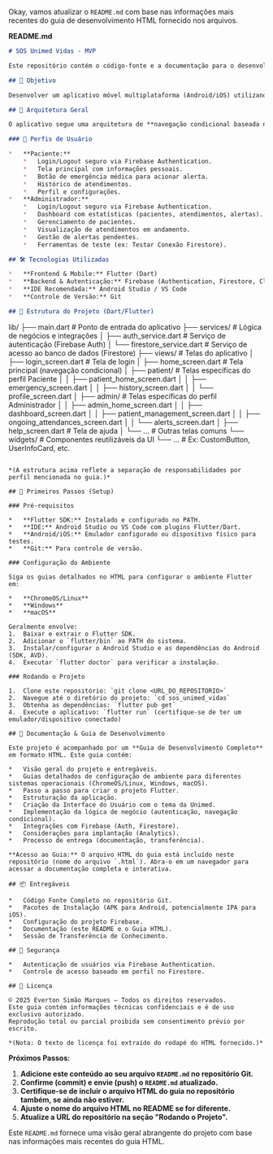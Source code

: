 Okay, vamos atualizar o `README.md` com base nas informações mais recentes do guia de desenvolvimento HTML fornecido nos arquivos.

**README.md**

```markdown
# SOS Unimed Vidas - MVP

Este repositório contém o código-fonte e a documentação para o desenvolvimento do aplicativo **SOS Unimed Vidas**, um sistema de alerta médico de emergência. O objetivo é criar um MVP (Produto Mínimo Viável) funcional e seguro.

## 🎯 Objetivo

Desenvolver um aplicativo móvel multiplataforma (Android/iOS) utilizando **Flutter** que permita aos pacientes acionarem rapidamente um alerta médico em situações de emergência. O aplicativo também incluirá funcionalidades administrativas para gestão dos atendimentos.

## 🧱 Arquitetura Geral

O aplicativo segue uma arquitetura de **navegação condicional baseada no perfil do usuário** após o login. Um único app oferece funcionalidades distintas para **Pacientes** e **Administradores**.

### 👥 Perfis de Usuário

*   **Paciente:**
    *   Login/Logout seguro via Firebase Authentication.
    *   Tela principal com informações pessoais.
    *   Botão de emergência médica para acionar alerta.
    *   Histórico de atendimentos.
    *   Perfil e configurações.
*   **Administrador:**
    *   Login/Logout seguro via Firebase Authentication.
    *   Dashboard com estatísticas (pacientes, atendimentos, alertas).
    *   Gerenciamento de pacientes.
    *   Visualização de atendimentos em andamento.
    *   Gestão de alertas pendentes.
    *   Ferramentas de teste (ex: Testar Conexão Firestore).

## 🛠️ Tecnologias Utilizadas

*   **Frontend & Mobile:** Flutter (Dart)
*   **Backend & Autenticação:** Firebase (Authentication, Firestore, Cloud Functions - potencial)
*   **IDE Recomendada:** Android Studio / VS Code
*   **Controle de Versão:** Git

## 📁 Estrutura do Projeto (Dart/Flutter)

```
lib/
├── main.dart                 # Ponto de entrada do aplicativo
├── services/                 # Lógica de negócios e integrações
│   ├── auth_service.dart     # Serviço de autenticação (Firebase Auth)
│   └── firestore_service.dart # Serviço de acesso ao banco de dados (Firestore)
├── views/                    # Telas do aplicativo
│   ├── login_screen.dart     # Tela de login
│   ├── home_screen.dart      # Tela principal (navegação condicional)
│   ├── patient/              # Telas específicas do perfil Paciente
│   │   ├── patient_home_screen.dart
│   │   ├── emergency_screen.dart
│   │   ├── history_screen.dart
│   │   └── profile_screen.dart
│   ├── admin/                # Telas específicas do perfil Administrador
│   │   ├── admin_home_screen.dart
│   │   ├── dashboard_screen.dart
│   │   ├── patient_management_screen.dart
│   │   ├── ongoing_attendances_screen.dart
│   │   └── alerts_screen.dart
│   ├── help_screen.dart      # Tela de ajuda
│   └── ...                   # Outras telas comuns
└── widgets/                  # Componentes reutilizáveis da UI
    └── ...                   # Ex: CustomButton, UserInfoCard, etc.
```

*(A estrutura acima reflete a separação de responsabilidades por perfil mencionada no guia.)*

## 🚀 Primeiros Passos (Setup)

### Pré-requisitos

*   **Flutter SDK:** Instalado e configurado no PATH.
*   **IDE:** Android Studio ou VS Code com plugins Flutter/Dart.
*   **Android/iOS:** Emulador configurado ou dispositivo físico para testes.
*   **Git:** Para controle de versão.

### Configuração do Ambiente

Siga os guias detalhados no HTML para configurar o ambiente Flutter em:

*   **ChromeOS/Linux**
*   **Windows**
*   **macOS**

Geralmente envolve:
1.  Baixar e extrair o Flutter SDK.
2.  Adicionar o `flutter/bin` ao PATH do sistema.
3.  Instalar/configurar o Android Studio e as dependências do Android (SDK, AVD).
4.  Executar `flutter doctor` para verificar a instalação.

### Rodando o Projeto

1.  Clone este repositório: `git clone <URL_DO_REPOSITORIO>`
2.  Navegue até o diretório do projeto: `cd sos_unimed_vidas`
3.  Obtenha as dependências: `flutter pub get`
4.  Execute o aplicativo: `flutter run` (certifique-se de ter um emulador/dispositivo conectado)

## 📖 Documentação & Guia de Desenvolvimento

Este projeto é acompanhado por um **Guia de Desenvolvimento Completo** em formato HTML. Este guia contém:

*   Visão geral do projeto e entregáveis.
*   Guias detalhados de configuração de ambiente para diferentes sistemas operacionais (ChromeOS/Linux, Windows, macOS).
*   Passo a passo para criar o projeto Flutter.
*   Estruturação da aplicação.
*   Criação da Interface do Usuário com o tema da Unimed.
*   Implementação da lógica de negócio (autenticação, navegação condicional).
*   Integrações com Firebase (Auth, Firestore).
*   Considerações para implantação (Analytics).
*   Processo de entrega (documentação, transferência).

**Acesso ao Guia:** O arquivo HTML do guia está incluído neste repositório (nome do arquivo `.html`). Abra-o em um navegador para acessar a documentação completa e interativa.

## 📦 Entregáveis

*   Código Fonte Completo no repositório Git.
*   Pacotes de Instalação (APK para Android, potencialmente IPA para iOS).
*   Configuração do projeto Firebase.
*   Documentação (este README e o Guia HTML).
*   Sessão de Transferência de Conhecimento.

## 🔐 Segurança

*   Autenticação de usuários via Firebase Authentication.
*   Controle de acesso baseado em perfil no Firestore.

## 📄 Licença

© 2025 Everton Simão Marques – Todos os direitos reservados.
Este guia contém informações técnicas confidenciais e é de uso exclusivo autorizado.
Reprodução total ou parcial proibida sem consentimento prévio por escrito.

*(Nota: O texto de licença foi extraído do rodapé do HTML fornecido.)*

```

**Próximos Passos:**

1.  **Adicione este conteúdo ao seu arquivo `README.md` no repositório Git.**
2.  **Confirme (commit) e envie (push) o `README.md` atualizado.**
3.  **Certifique-se de incluir o arquivo HTML do guia no repositório também, se ainda não estiver.**
4.  **Ajuste o nome do arquivo HTML no README se for diferente.**
5.  **Atualize a URL do repositório na seção "Rodando o Projeto".**

Este `README.md` fornece uma visão geral abrangente do projeto com base nas informações mais recentes do guia HTML.
